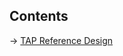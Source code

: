 ## Contents
-> [TAP Reference Design](https://github.com/vmware-tanzu-labs/tanzu-validated-solutions/blob/main/src/reference-designs/tap-architecture-planning.md)
